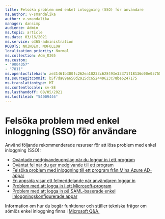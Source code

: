 ```yaml
---
title: Felsöka problem med enkel inloggning (SSO) för användare
ms.author: v-smandalika
author: v-smandalika
manager: dansimp
audience: Admin
ms.topic: article
ms.date: 03/16/2021
ms.service: o365-administration
ROBOTS: NOINDEX, NOFOLLOW
localization_priority: Normal
ms.collection: Adm_O365
ms.custom:
- "9004357"
- "7811"
ms.openlocfilehash: ae31461b300fc262ea10233c628493e33371f18136d00e05755971c08d2ba3d3
ms.sourcegitcommit: b5f7da89a650d2915dc652449623c78be6247175
ms.translationtype: MT
ms.contentlocale: sv-SE
ms.lasthandoff: 08/05/2021
ms.locfileid: "54009446"
---
```

# <a name="troubleshoot-seamless-single-sign-on-sso-user-sign-in-issues"></a>Felsöka problem med enkel inloggning (SSO) för användare

Använd följande rekommenderade resurser för att lösa problem med enkel inloggning (SSO):

- [Oväntade medgivandeuppslag när du loggar in i ett program](https://docs.microsoft.com/azure/active-directory/manage-apps/application-sign-in-unexpected-user-consent-prompt) 
- [Oväntat fel när du ger medgivande till ett program](https://docs.microsoft.com/azure/active-directory/manage-apps/application-sign-in-unexpected-user-consent-error) 
- [Felsöka problem med inloggning till ett program från Mina Azure AD-appar](https://docs.microsoft.com/azure/active-directory/manage-apps/application-sign-in-other-problem-access-panel) 
- [En appsida visar ett felmeddelande när användaren loggar in](https://docs.microsoft.com/azure/active-directory/manage-apps/application-sign-in-problem-application-error)
- [Problem med att logga in i ett Microsoft-program](https://docs.microsoft.com/azure/active-directory/manage-apps/application-sign-in-problem-first-party-microsoft) 
- [Problem med att logga in på SAML-baserade enkel inloggningskonfigurerade appar](https://docs.microsoft.com/azure/active-directory/manage-apps/application-sign-in-problem-federated-sso-gallery)

Information om hur du begär funktioner och ställer tekniska frågor om sömlös enkel inloggning finns i [Microsoft Q&A.](https://docs.microsoft.com/answers/topics/azure-ad-single-sign-on.html)

